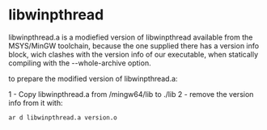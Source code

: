 # libwinpthread

libwinpthread.a is a modiefied version of libwinpthread available from the MSYS/MinGW toolchain, because the one supplied there has a version info block, wich clashes with the version info of our executable, when statically compiling with the --whole-archive option.

to prepare the modified version of libwinpthread.a:

1 - Copy libwinpthread.a from /mingw64/lib to ./lib
2 - remove the version info from it with:
```
ar d libwinpthread.a version.o
```
